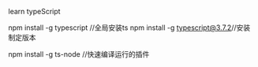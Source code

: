learn typeScript

npm install -g typescript //全局安装ts
npm install -g typescript@3.7.2//安装制定版本

npm install -g ts-node //快速编译运行的插件